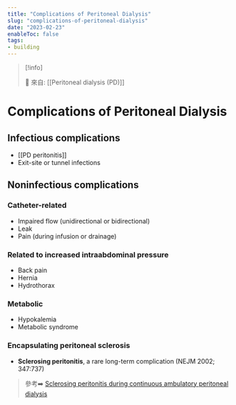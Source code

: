 ```yaml
---
title: "Complications of Peritoneal Dialysis"
slug: "complications-of-peritoneal-dialysis"
date: "2023-02-23"
enableToc: false
tags:
- building
---
```


> [!info]
>
> 🌱 來自: [[Peritoneal dialysis (PD)]]

# Complications of Peritoneal Dialysis

## Infectious complications

* [[PD peritonitis]]
* Exit-site or tunnel infections
 
## Noninfectious complications
### Catheter-related
* Impaired flow (unidirectional or bidirectional)
* Leak
* Pain (during infusion or drainage)
### Related to increased intraabdominal pressure
* Back pain
* Hernia
* Hydrothorax
### Metabolic
* Hypokalemia
* Metabolic syndrome
### Encapsulating peritoneal sclerosis
* **Sclerosing peritonitis**, a rare long-term complication (NEJM 2002; 347:737)
> 參考➡️ [Sclerosing peritonitis during continuous ambulatory peritoneal dialysis](https://www.nejm.org/doi/pdf/10.1056/NEJMicm010754)
